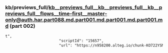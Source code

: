 ### kb/previews_full/kb__previews_full__kb__previews_full__kb__previews_full__flows__time-first__master-only@auth.har.part088.md.part001.md.part001.md.part001.md (part 002)

```md
t",
                        "scriptId": "15657",
                        "url": "https://n958200.alteg.io/chunk-KO722YSM.js",
                        
```

```
